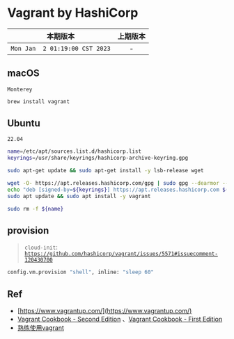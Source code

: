 # Vagrant by HashiCorp

|本期版本| 上期版本
|:---:|:---:
`Mon Jan  2 01:19:00 CST 2023` | -

## macOS

`Monterey`

```bash
brew install vagrant
```

## Ubuntu

`22.04`

```bash
name=/etc/apt/sources.list.d/hashicorp.list
keyrings=/usr/share/keyrings/hashicorp-archive-keyring.gpg

sudo apt-get update && sudo apt-get install -y lsb-release wget

wget -O- https://apt.releases.hashicorp.com/gpg | sudo gpg --dearmor --yes --output ${keyrings}
echo "deb [signed-by=${keyrings}] https://apt.releases.hashicorp.com $(lsb_release -cs) main" | sudo tee ${name}
sudo apt update && sudo apt install -y vagrant
```

```bash
sudo rm -f ${name}
```

## provision 

> `cloud-init`: [`https://github.com/hashicorp/vagrant/issues/5571#issuecomment-120430700`](https://github.com/hashicorp/vagrant/issues/5571#issuecomment-120430700)

```bash
config.vm.provision "shell", inline: "sleep 60"
```


## Ref

* [https://www.vagrantup.com/](https://www.vagrantup.com/)
* [Vagrant Cookbook - Second Edition](https://leanpub.com/vagrantcookbook) 、[Vagrant Cookbook - First Edition](https://1lib.us/book/2610987/b56779?id=2610987&secret=b56779&dsource=recommend)
* [熟练使用vagrant](https://www.junmajinlong.com/virtual/index/#vagrant)